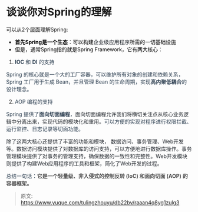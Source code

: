 # 谈谈你对Spring的理解

可以从2个层面理解Spring:

+ **<font style="color:rgb(0, 0, 0);">首先Spring是一个生态</font>**<font style="color:rgb(0, 0, 0);">：可以构建</font><font style="color:rgb(36, 41, 47);">企业级应用程序</font><font style="color:rgb(0, 0, 0);">所需的一切基础设施</font><font style="color:rgb(36, 41, 47);"> </font>
+ <font style="color:rgb(0, 0, 0);">但是，通常Spring指的就是Spring Framework，它有两大核心：</font>
1. **<font style="color:rgb(44, 62, 80);">IOC</font>**<font style="color:rgb(44, 62, 80);"> </font><font style="color:rgb(44, 62, 80);">和</font><font style="color:rgb(44, 62, 80);"> </font>**<font style="color:rgb(44, 62, 80);">DI</font>**<font style="color:rgb(44, 62, 80);"> </font><font style="color:rgb(44, 62, 80);">的支持</font>

<font style="color:rgb(44, 62, 80);">Spring 的核心就是一个大的工厂容器，可以维护所有对象的创建和依赖关系，Spring 工厂用于生成 Bean，并且管理 Bean 的生命周期，实现</font>**<font style="color:rgb(44, 62, 80);">高内聚低耦合</font>**<font style="color:rgb(44, 62, 80);">的设计理念。</font>

2. <font style="color:rgb(44, 62, 80);">AOP 编程的支持</font>

<font style="color:rgb(44, 62, 80);">Spring 提供了</font>**<font style="color:rgb(44, 62, 80);">面向切面编程</font>**<font style="color:rgb(44, 62, 80);">，</font><font style="color:rgb(36, 41, 47);">面向切面编程允许我们将横切关注点从核心业务逻辑中分离出来，实现代码的模块化和重用。</font><font style="color:rgb(44, 62, 80);">可以方便的实现对程序进行权限拦截、运行监控、日志记录等切面功能。</font>

<font style="color:rgb(44, 62, 80);"></font>

<font style="color:rgb(36, 41, 47);">除了这两大核心还提供了丰富的功能和模块， 数据访问、事务管理、Web开发等。数据访问模块提供了对数据库的访问支持，可以方便地进行数据库操作。事务管理模块提供了对事务的管理支持，确保数据的一致性和完整性。Web开发模块则提供了构建Web应用程序的工具和框架，简化了Web开发的过程。</font>

<font style="color:rgb(36, 41, 47);"></font>

<font style="color:rgb(44, 62, 80);">总结一句话：</font>**<font style="color:rgb(74, 74, 74);">它是一个轻量级、非入侵式的控制反转 (IoC) 和面向切面 (AOP) 的容器框架。</font>**

 



> 原文: <https://www.yuque.com/tulingzhouyu/db22bv/raaan4q8yg1zulg3>